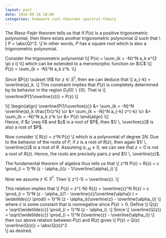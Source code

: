 ```yaml
---
layout: post
date: 2016-09-18 18:00
categories: homework cool-theorems spectral-theory
---
```

The Riesz-Fejér theorem tells us that if $P(x)$ is a positive trigonometric polynomial, then there exists another trigonometric polynomial $Q$ such that
\\[
	P = \abs{Q}^2.
\\]
In other words, $P$ has a square root which is also a trigonometric polynomial.

<div class="proof">
Consider the trigonometric polynomial
\\[
	P(x) = \sum_{k = -N}^N a_k e^{2 \pi x i}
\\]
which can be extended to a meromorphic function on $\C$
\\[
	P(z) = \sum_{k = -N}^N a_k z^k.
\\]

Since $P(z) \subset \R$ for $z \in S^1$, then we can deduce that
\\[
	a_{-k} = \overline{a}_k.
\\]
This constraint implies that $P(z)$ is completely determined by its behavior in the region $D_1(0) \backslash \{ 0 \}$. That is
\\[
	\overline{P(1/\overline{z})} = P(z)
\\]

<div class="proof">
\\[
	\begin{align}
		\overline{P(1/\overline{z}} &= \sum_{k = -N}^N \overline{a}_k \frac{1}{z^k} \cr
				            &= \sum_{k = -N}^N a_{-k} z^{-k} \cr
					    &= \sum_{k = -N}^N a_k z^k \cr
					    &= P(z)
	\end{align}
\\]
</div>
Hence, if $z \neq 0$ and $z$ is a root of $P$, then $1/ \, \overline{z}$ is also a root of $P$. 

Now consider
\\[
	R(z) = z^N P(z)
\\]
which is a polynomial of degree $2N$. Due to the behavior of the roots of $P$, if $z$ is a root of $R(z)$, then again $1/ \, \overline{z}$ is a root of $R$. Assuming $a_{-N} \neq 0$, we can see that $z = 0$ is not a root of $R(z)$. Hence, the roots are precisely pairs $z$ and $1/ \, \overline{z}$.

The fundamental theorem of algebra thus tells us that
\\[
	z^N P(z) = R(z) = c \prod_{i = 1}^N (z - \alpha_i)(z - 1/\overline{\alpha}_i) 
\\]

Now we assume $z \in S^1$. Then
\\[
	z^{-1} = \overline{z}.
\\]

This relation implies that
\\[
	P(z) = z^{-N} R(z) = \overline{z}^N R(z) = c \prod_{i = 1}^N (z - \alpha_i)(1 - \overline{z}/\overline{\alpha}_i )  = \widetilde{c} \prod_{i = 1}^N (z - \alpha_i)(\overline{z} - \overline{\alpha_i})
\\]
where $\widetilde{c}$ is some constant that is nonnegative since $P(x) > 0$. Define
\\[
	Q(z) = \sqrt{\widetilde{c}} \prod_{i = 1}^N (z - \alpha_i).
\\]
Since
\\[
	\overline{Q(z)} = \sqrt{\widetilde{c}} \prod_{i = 1}^N (\overline{z} - \overline{\alpha_i})
\\]
then our above relation between $P(z)$ and $R(z)$ gives
\\[
	P(z) = Q(z) \overline{Q(z)} = \abs{Q(z)}^2	
\\]
as desired.
</div>
